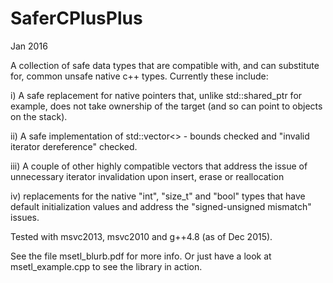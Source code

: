 # SaferCPlusPlus
Jan 2016

A collection of safe data types that are compatible with, and can substitute for, common unsafe native c++ types. Currently these include:

i) A safe replacement for native pointers that, unlike std::shared_ptr for example, does not take ownership of the target (and so can point to objects on the stack).

ii) A safe implementation of std::vector<> - bounds checked and "invalid iterator dereference" checked.

iii) A couple of other highly compatible vectors that address the issue of unnecessary iterator invalidation upon insert, erase or reallocation

iv) replacements for the native "int", "size_t" and "bool" types that have default initialization values and address the "signed-unsigned mismatch" issues.

Tested with msvc2013, msvc2010 and g++4.8 (as of Dec 2015).

See the file msetl_blurb.pdf for more info. Or just have a look at msetl_example.cpp to see the library in action.
